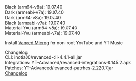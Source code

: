 Black (arm64-v8a): 19.07.40  
Dark (armeabi-v7a): 19.07.40  
Dark (arm64-v8a): 19.07.40  
Black (armeabi-v7a): 19.07.40  
Material-You (arm64-v8a): 19.07.40  
Material-You (armeabi-v7a): 19.07.40  

Install [Vanced Microg](https://github.com/inotia00/VancedMicroG/releases) for non-root YouTube and YT Music  

Changelog:  
CLI: inotia00/revanced-cli-4.4.1-all.jar  
Integrations: YT-Advanced/revanced-integrations-0.145.2.apk  
Patches: YT-Advanced/revanced-patches-2.220.7.jar  
[Changelog](https://github.com/YT-Advanced/ReX-patches/releases/tag/v2.220.7)  
